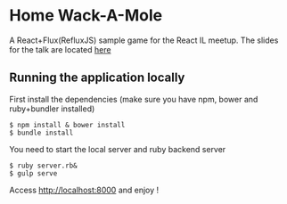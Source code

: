 # Home Wack-A-Mole

A React+Flux(RefluxJS) sample game for the React IL meetup. The slides for the talk are located [here](http://slides.com/alanrubin/fluxwithreflux#/)

## Running the application locally

First install the dependencies (make sure you have npm, bower and ruby+bundler installed)
```
$ npm install & bower install
$ bundle install
```

You need to start the local server and ruby backend server
```
$ ruby server.rb&
$ gulp serve
```

Access [http://localhost:8000](http://localhost:8000) and enjoy !



